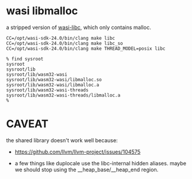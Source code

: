 # wasi libmalloc

a stripped version of [wasi-libc], which only contains malloc.

[wasi-libc]: https://github.com/WebAssembly/wasi-libc

```shell
CC=/opt/wasi-sdk-24.0/bin/clang make libc
CC=/opt/wasi-sdk-24.0/bin/clang make libc_so
CC=/opt/wasi-sdk-24.0/bin/clang make THREAD_MODEL=posix libc
```

```shell
% find sysroot
sysroot
sysroot/lib
sysroot/lib/wasm32-wasi
sysroot/lib/wasm32-wasi/libmalloc.so
sysroot/lib/wasm32-wasi/libmalloc.a
sysroot/lib/wasm32-wasi-threads
sysroot/lib/wasm32-wasi-threads/libmalloc.a
%
```

# CAVEAT

the shared library doesn't work well because:

* https://github.com/llvm/llvm-project/issues/104575

* a few things like duplocale use the libc-internal hidden aliases.
  maybe we should stop using the __heap_base/__heap_end region.
